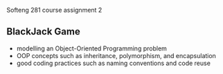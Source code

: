 
Softeng 281 course assignment 2

## BlackJack Game 

- modelling an Object-Oriented Programming problem
- OOP concepts such as inheritance, polymorphism, and encapsulation
- good coding practices such as naming conventions and code reuse
